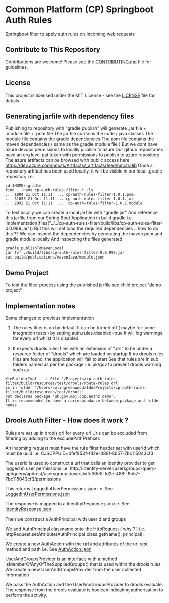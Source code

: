 # Common Platform (CP) Springboot Auth Rules
Springboot filter to apply auth rules on incoming web requests

## Contribute to This Repository

Contributions are welcome! Please see the [CONTRIBUTING.md](.github/CONTRIBUTING.md) file for guidelines.

## License

This project is licensed under the MIT License - see the [LICENSE](LICENSE) file for details


## Generating jarfile with dependency files
Publishing to repository with "gradle publish" will generate .jar file + .module file + .pom file
The jar file contains the code / java classes
The module file contains the gradle dependencies
The pom file contains the maven dependencies ( same as the gradle module file )
But we dont have azure devops permissions to locally publish to azure
Our github repositories have an org level pat token with permissions to publish to azure repository
The azure artifacts can be browsed with public access here
https://dev.azure.com/hmcts/Artifacts/_artifacts/feed/hmcts-lib
Once a repository artifact has been used locally, it will be visible in our local .gradle repository
i.e.
```
cd $HOME/.gradle
find . -name cp-auth-rules-filter.* -ls
... 1884 21 Oct 11:11  ... cp-auth-rules-filter-1.0.1.pom
... 31053 21 Oct 11:11 ... cp-auth-rules-filter-1.0.1.jar
... 2992 21 Oct 11:11  ...  cp-auth-rules-filter-1.0.1.module
```


To test locally we can create a local jarfile with "gradle jar"
And reference this jarfile from our Spring Boot Application in build.gradle
i.e.   implementation(files("../../cp-auth-rules-filter/build/libs/cp-auth-rules-filter-0.0.999.jar"))
But this will not load the required dependencies .. how to do this ??
We can inspect the dependencies by generating the maven pom and gradle module locally 
And inspecting the files generated
```
gradle publishToMavenLocal
jar tvf ./build/libs/cp-auth-rules-filter-0.0.999.jar
cat build/publications/mavenJava/module.json
```

## Demo Project
To test the filter process using the published jarfile see child project "demo-project"


## Implementation notes
Some changes to previous implementation
1) The rules filter is on by default
   It can be turned off ( maybe for some integration tests ) by setting auth.rules.disabled=true
    It will log warnings for every url whilst it is disabled

2) It expects drools rules files with an extension of ".drl" to be under a resource folder of "drools" which are loaded on startup
   If no drools rules files are found, the application will fail to start
   See that rules are in sub folders named as per the package i.e. uk/gov to prevent drools warning such as
```
KieBuilderImpl    : File '/Projects/cp-auth-rules-filter/build/resources/test/drools/route-rules.drl' 
is in folder '/Users/colingreenwood/IdeaProjects/cp-auth-rules-filter/build/resources/test/drools' 
but declares package 'uk.gov.moj.cpp.authz.demo'. 
It is recommended to have a correspondance between package and folder names
```



## Drools Auth Filter - How does it work ?
Rules are set up in drools drl for every url
Urls can be excluded from filtering by adding to the excludePathPrefixes

An incoming request must have the rule filter header set with userId which must be uuid
i.e. CJSCPPUID=dfef853f-fd2e-488f-8b57-7bc115043cf3

The userid is used to construct a url that calls an identity provider to get logged in user permissions
i.e. http://identity-server/usersgroups-query-api/query/api/rest/usersgroups/users/dfef853f-fd2e-488f-8b57-7bc115043cf3/permissions

This returns LoggedInUserPermissions json
i.e. See  [LoggedInUserPermissions.json](./src/test/resources/json/LoggedInUserPermissions.json)

The response is mapped to a IdentityResponse json
i.e. See  [IdentityResponse.json](./src/test/resources/json/IdentityResponse.json)

Then we construct a AuthPrincipal with userId and groups

We add AuthPrincipal classname onto the HttpRequest ( why ? )
i.e. httpRequest.setAttribute(AuthPrincipal.class.getName(), principal);

We create a new AuthAction with the url and attributes of the url rest method and path
i.e. See  [AuthAction.json](./src/test/resources/json/AuthAction.json)

UserAndGroupsProvider is an interface with a method isMemberOfAnyOfTheSuppliedGroups() that is used within the drools rules
We create a new UserAndGroupsProvider from the user collected information

We pass the AuthAction and the  UserAndGroupsProvider to drools evaluate.
The response from the drools evaluate is boolean indicating authorisation to perform the activity.

